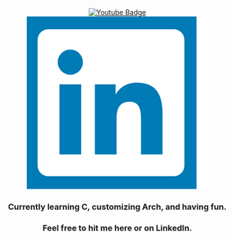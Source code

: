 <div id="badges" align="center">
  <a href="https://www.youtube.com/channel/UCh1grW57wBTkP6vlFwSULiQ">
    <img src="https://img.shields.io/badge/YouTube-red?style=for-the-badge&logo=youtube&logoColor=white" alt="Youtube Badge"/>
  </a>
</div>

<div id="badges" align="center">
  <a href="https://www.linkedin.com/in/piotr-marendowski-350728262/">
    <img src="linkedin.png"/>
  </a>
</div>

<div id="header" align="center">
<h3>Currently learning C, customizing Arch, and having fun.</h3>
<h3>Feel free to hit me here or on LinkedIn.</h3>
</div>

<!---
NiceMan1337/NiceMan1337 is a ✨ special ✨ repository because its `README.md` (this file) appears on your GitHub profile.
You can click the Preview link to take a look at your changes.
--->
